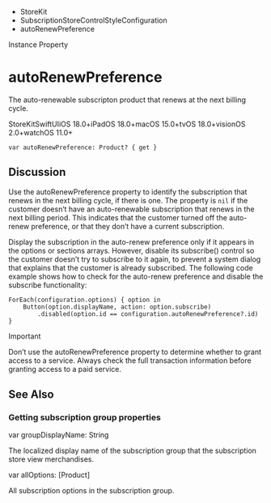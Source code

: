 

- StoreKit
- SubscriptionStoreControlStyleConfiguration
-  autoRenewPreference 

Instance Property

# autoRenewPreference

The auto-renewable subscripton product that renews at the next billing cycle.

StoreKitSwiftUIiOS 18.0+iPadOS 18.0+macOS 15.0+tvOS 18.0+visionOS 2.0+watchOS 11.0+

``` source
var autoRenewPreference: Product? { get }
```

## Discussion

Use the autoRenewPreference property to identify the subscription that renews in the next billing cycle, if there is one. The property is `nil` if the customer doesn’t have an auto-renewable subscription that renews in the next billing period. This indicates that the customer turned off the auto-renew preference, or that they don’t have a current subscription.

Display the subscription in the auto-renew preference only if it appears in the options or sections arrays. However, disable its subscribe() control so the customer doesn’t try to subscribe to it again, to prevent a system dialog that explains that the customer is already subscribed. The following code example shows how to check for the auto-renew preference and disable the subscribe functionality:

```
ForEach(configuration.options) { option in 
    Button(option.displayName, action: option.subscribe)
        .disabled(option.id == configuration.autoRenewPreference?.id)
}
```

Important

Don’t use the autoRenewPreference property to determine whether to grant access to a service. Always check the full transaction information before granting access to a paid service.

## See Also

### Getting subscription group properties

var groupDisplayName: String

The localized display name of the subscription group that the subscription store view merchandises.

var allOptions: [Product]

All subscription options in the subscription group.

